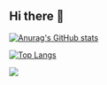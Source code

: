 ## Hi there 👋

[![Anurag's GitHub stats](https://github-readme-stats.vercel.app/api?username=Zafkiel45&show_icons=true&theme=transparent&locale=pt-br)](https://github.com/anuraghazra/github-readme-stats)

[![Top Langs](https://github-readme-stats.vercel.app/api/top-langs/?username=Zafkiel45&show_icons=true&theme-transparent&layout=compact)](https://github.com/anuraghazra/github-readme-stats)

<img src="https://img.shields.io/badge/HTML-239120?style=for-the-badge&logo=html5&logoColor=white" >



